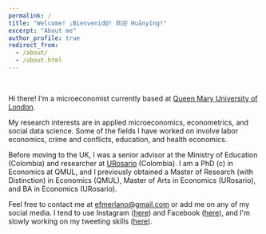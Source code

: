 ```yaml
---
permalink: /
title: "Welcome! ¡Bienvenid@! 欢迎 Huānyíng!"
excerpt: "About me"
author_profile: true
redirect_from: 
  - /about/
  - /about.html
---
```


<br>

Hi there! I'm a microeconomist currently based at [Queen Mary University of London](https://www.qmul.ac.uk).

My research interests are in applied microeconomics, econometrics, and social data science. Some of the fields I have worked on involve labor economics, crime and conflicts, education, and health economics.

Before moving to the UK, I was a senior advisor at the Ministry of Education (Colombia) and researcher at [URosario](https://www.urosario.edu.co/inicio/) (Colombia). I am a PhD (c) in Economics at QMUL, and I previously obtained a Master of Research (with Distinction) in Economics (QMUL), Master of Arts in Economics (URosario), and BA in Economics (URosario).

Feel free to contact me at <efmerlano@gmail.com> or add me on any of my social media. I tend to use Instagram ([here](https://www.instagram.com/e_felipe_ml/)) and Facebook ([here](https://www.facebook.com/efmerlano/)), and I'm slowly working on my tweeting skills ([here](https://twitter.com/efmerlano)).
